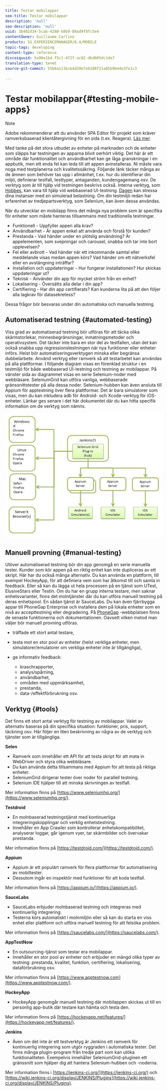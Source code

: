 ```yaml
---
title: Testar mobilappar
seo-title: Testar mobilappar
description: 'null'
seo-description: 'null'
uuid: 3b402d34-5cab-4280-b8b9-88ad9f8fc5e4
contentOwner: Guillaume Carlino
products: SG_EXPERIENCEMANAGER/6.4/MOBILE
topic-tags: developing
content-type: reference
discoiquuid: 5a98e1bd-f5c1-4f2f-ac02-dbd005dc1de7
translation-type: tm+mt
source-git-commit: 55b6a113bcb4d39b7eb100f21a05b9b44e3fe1c3

---
```



# Testar mobilappar{#testing-mobile-apps}

>[!NOTE]
>
>Adobe rekommenderar att du använder SPA Editor för projekt som kräver ramverksbaserad klientåtergivning för en sida (t.ex. Reagera). [Läs mer](/help/sites-developing/spa-overview.md).

Med tanke på det stora utbudet av enheter på marknaden och de enheter som släpps har testningen av apparna blivit oerhört viktig. Det här är ett område där funktionalitet och användbarhet kan ge låga granskningar i en appbutik, men ett enda fel kan leda till att appen avinstalleras. Ni måste vara noga med testplanerna och kvalitetssäkring. Följande länk täcker många av de ämnen som behöver tas upp i allmänhet, t.ex. hur du identifierar din miljö, definierar testfall, testtyper, antaganden, kundengagemang osv. De verktyg som är till hjälp vid testningen beskrivs också. Interna verktyg, som [Hobbes](/help/sites-developing/hobbes.md), kan vara till hjälp vid webbaserad UI-testning. [Dagen](/help/sites-developing/tough-day.md) kan stressa dina instanser med en simulerad belastning. Om din testmiljö redan har erfarenhet av tredjepartsverktyg, som Selenium, kan även dessa användas.

När du utvecklar en mobilapp finns det många nya problem som är specifika för enheter som måste hanteras tillsammans med traditionella testningar.

* Funktionell - Uppfyller appen alla krav?
* Användbarhet - Är appen enkel att använda och förstå för kunden?
* Prestanda - Vad händer under en plötslig användning? Är appelementen, som svepningar och carousel, snabba och tar inte bort upplevelsen?
* Fel eller avbrott - Vad händer när ett inkommande samtal eller meddelande visas medan appen körs? Vad händer om ett nätverksfel eller en avstängning inträffar?
* Installation och uppdateringar - Hur fungerar installationen? Hur skickas uppdateringar ut?
* Teknisk - Använder din app för mycket ström från en enhet?
* Lokalisering - Översätts alla delar i din app?
* Certifiering - Har din app certifierats? Kan kunderna lita på att den följer alla lagkrav för datasekretess?

Dessa frågor bör besvaras under din automatiska och manuella testning.

## Automatiserad testning {#automated-testing}

Viss grad av automatiserad testning bör utföras för att täcka olika skärmstorlekar, minnesbegränsningar, inmatningsmetoder och operativsystem. Det täcker inte bara en stor del av testfallen, utan det kan också snabba upp regressionstestningen när nya funktioner eller enheter införs. Helst bör automatiseringsverktygen minska eller begränsa dubbelarbete. Använd verktyg eller ramverk så att testarbetet kan användas på alla plattformar. I följande diagram visas en förenklad struktur i en testmiljö för både webbaserad UI-testning och testning av mobilappar. På vänster sida av diagrammet visas en serie Selenium-noder med webbläsare. SeleniumGrid kan utföra vanliga, webbaserade gränssnittstester på alla dessa noder. Selenium-hubben kan även ansluta till Appium för apptestning över flera plattformar. Det är bara simulatorer som visas, men du kan inkludera adb för Android- och Xcode-verktyg för iOS-enheter. Länkar ges senare i det här dokumentet där du kan hitta specifik information om de verktyg som nämns.

![chlimage_1](assets/chlimage_1.jpeg)

## Manuell provning {#manual-testing}

Utöver automatiserad testning bör din app genomgå en serie manuella tester. Kunder som kör appen på en riktig enhet kan inte dupliceras av ett skript. Här har du också många alternativ. Du kan använda en plattform, till exempel HockeyApp, för att definiera vem som har åtkomst till och samla in feedback. Eller så kan du lägga ut hela processen på en tjänst som UTest, ElusiveStars eller Testin. Om du har en grupp interna testare, men saknar enhetsvarianter, finns det molntjänster där du kan utföra manuell testning på deras enhetspool. En sådan tjänst är SauceLabs. Du kan även fjärrbygga appar till PhoneGap Enterprise och installera dem på lokala enheter som en nivå av accepttestning eller degradering. På [PhoneGap](https://phonegap.com/) -webbplatsen finns de senaste funktionerna och dokumentationen. Oavsett vilken metod man väljer bör manuell provning utföras.

* träffade ett stort antal testare,
* testa mot en stor pool av enheter (helst verkliga enheter, men simulatorer/emulatorer om verkliga enheter inte är tillgängliga),
* ge informativ feedback:

   * kraschrapporter,
   * analys/spårning,
   * användbarhet,
   * områden med uppmärksamhet,
   * prestanda,
   * data-/effektförbrukning osv.

## Verktyg {#tools}

Det finns ett stort antal verktyg för testning av mobilappar. Valet av alternativ baseras på din specifika situation: funktioner, pris, support, täckning osv. Här följer en liten beskrivning av några av de verktyg och tjänster som är tillgängliga.

**Selen**

* Ramverk som innehåller ett API för att testa skript för att mata in WebDriver och styra olika webbläsare.
* Du kan använda detta tillsammans med Appium för att testa på riktiga enheter.
* SeleniumGrid dirigerar tester över noder för parallell testning.
* Selenium IDE hjälper till att minska skrivningen av testfall.

Mer information finns på [https://www.seleniumhq.org/](https://www.seleniumhq.org/).

**Testdroid**

* En molnbaserad testningstjänst med kontinuerliga integreringskopplingar och verklig enhetstestning.
* Innehåller en App Crawler som kontrollerar enhetskompatibilitet, analyserar loggar, går igenom vyer, tar skärmbilder och övervakar prestanda.

Mer information finns på [https://testdroid.com/](https://testdroid.com/).

**Appium**

* Appium är ett populärt ramverk för flera plattformar för automatisering av mobiltester.
* Dessutom ingår en inspektör med funktioner för att koda testfall.

Mer information finns på [https://appium.io/](https://appium.io/).

**SauceLabs**

* SauceLabs erbjuder molnbaserad testning och integreras med kontinuerlig integrering.
* Testerna körs automatiskt i molnmiljön eller så kan du starta en viss enhet eller plattform och utföra manuell testning för att felsöka problem.

Mer information finns på [https://saucelabs.com/](https://saucelabs.com/).

**AppTestNow**

* En outsourcing-tjänst som testar era mobilappar.
* Innehåller en stor pool av enheter och erbjuder en mängd olika typer av testning: prestanda, kvalitet, funktion, certifiering, lokalisering, dataförbrukning osv.

Mer information finns på [https://www.apptestnow.com](https://www.apptestnow.com/).

**HockeyApp**

* HockeyApp genomgår manuell testning där mobilappen skickas ut till en personlig app-butik där testare kan hämta och testa den.

Mer information finns på [https://hockeyapp.net/features/](https://hockeyapp.net/features/).

**Jenkins**

* Även om det inte är ett testverktyg är Jenkins ett ramverk för kontinuerlig integrering som utgör ryggraden i automatiska tester. Det finns många plugin-program från tredje part som kan utöka funktionaliteten. Exempelvis innehåller SeleniumGrid-pluginen ett gränssnitt som hjälper dig att hantera Selenium-hubben och -noderna.

Mer information finns i [https://jenkins-ci.org/](https://jenkins-ci.org/) och [https://wiki.jenkins-ci.org/display/JENKINS/Plugins](https://wiki.jenkins-ci.org/display/JENKINS/Plugins).
